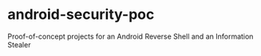 # android-security-poc
Proof-of-concept projects for an Android Reverse Shell and an Information Stealer
